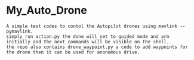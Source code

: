 # My_Auto_Drone
    A simple test codes to contol the Autopilot drones using mavlink --pymavlink.
    simply run action.py the done will set to guided mode and arm initially and the next commands will be visible on the shell.
    the repo also contains drone_waypoint.py a code to add waypoints for the drone then it can be used for anonomous drive.
